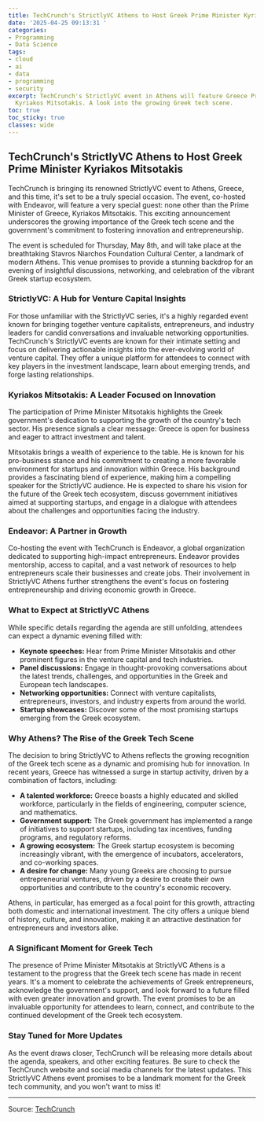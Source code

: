 ```yaml
---
title: TechCrunch's StrictlyVC Athens to Host Greek Prime Minister Kyriakos Mitsotakis
date: '2025-04-25 09:13:31 '
categories:
- Programming
- Data Science
tags:
- cloud
- ai
- data
- programming
- security
excerpt: TechCrunch's StrictlyVC event in Athens will feature Greece Prime Minister
  Kyriakos Mitsotakis. A look into the growing Greek tech scene.
toc: true
toc_sticky: true
classes: wide
---
```


## TechCrunch's StrictlyVC Athens to Host Greek Prime Minister Kyriakos Mitsotakis

TechCrunch is bringing its renowned StrictlyVC event to Athens, Greece, and this time, it's set to be a truly special occasion. The event, co-hosted with Endeavor, will feature a very special guest: none other than the Prime Minister of Greece, Kyriakos Mitsotakis. This exciting announcement underscores the growing importance of the Greek tech scene and the government's commitment to fostering innovation and entrepreneurship.

The event is scheduled for Thursday, May 8th, and will take place at the breathtaking Stavros Niarchos Foundation Cultural Center, a landmark of modern Athens. This venue promises to provide a stunning backdrop for an evening of insightful discussions, networking, and celebration of the vibrant Greek startup ecosystem.

### StrictlyVC: A Hub for Venture Capital Insights

For those unfamiliar with the StrictlyVC series, it's a highly regarded event known for bringing together venture capitalists, entrepreneurs, and industry leaders for candid conversations and invaluable networking opportunities. TechCrunch's StrictlyVC events are known for their intimate setting and focus on delivering actionable insights into the ever-evolving world of venture capital. They offer a unique platform for attendees to connect with key players in the investment landscape, learn about emerging trends, and forge lasting relationships.

### Kyriakos Mitsotakis: A Leader Focused on Innovation

The participation of Prime Minister Mitsotakis highlights the Greek government's dedication to supporting the growth of the country's tech sector. His presence signals a clear message: Greece is open for business and eager to attract investment and talent. 

Mitsotakis brings a wealth of experience to the table. He is known for his pro-business stance and his commitment to creating a more favorable environment for startups and innovation within Greece. His background provides a fascinating blend of experience, making him a compelling speaker for the StrictlyVC audience. He is expected to share his vision for the future of the Greek tech ecosystem, discuss government initiatives aimed at supporting startups, and engage in a dialogue with attendees about the challenges and opportunities facing the industry.

### Endeavor: A Partner in Growth

Co-hosting the event with TechCrunch is Endeavor, a global organization dedicated to supporting high-impact entrepreneurs. Endeavor provides mentorship, access to capital, and a vast network of resources to help entrepreneurs scale their businesses and create jobs. Their involvement in StrictlyVC Athens further strengthens the event's focus on fostering entrepreneurship and driving economic growth in Greece.

### What to Expect at StrictlyVC Athens

While specific details regarding the agenda are still unfolding, attendees can expect a dynamic evening filled with:

*   **Keynote speeches:** Hear from Prime Minister Mitsotakis and other prominent figures in the venture capital and tech industries.
*   **Panel discussions:** Engage in thought-provoking conversations about the latest trends, challenges, and opportunities in the Greek and European tech landscapes.
*   **Networking opportunities:** Connect with venture capitalists, entrepreneurs, investors, and industry experts from around the world.
*   **Startup showcases:** Discover some of the most promising startups emerging from the Greek ecosystem.

### Why Athens? The Rise of the Greek Tech Scene

The decision to bring StrictlyVC to Athens reflects the growing recognition of the Greek tech scene as a dynamic and promising hub for innovation. In recent years, Greece has witnessed a surge in startup activity, driven by a combination of factors, including:

*   **A talented workforce:** Greece boasts a highly educated and skilled workforce, particularly in the fields of engineering, computer science, and mathematics.
*   **Government support:** The Greek government has implemented a range of initiatives to support startups, including tax incentives, funding programs, and regulatory reforms.
*   **A growing ecosystem:** The Greek startup ecosystem is becoming increasingly vibrant, with the emergence of incubators, accelerators, and co-working spaces.
*   **A desire for change:** Many young Greeks are choosing to pursue entrepreneurial ventures, driven by a desire to create their own opportunities and contribute to the country's economic recovery.

Athens, in particular, has emerged as a focal point for this growth, attracting both domestic and international investment. The city offers a unique blend of history, culture, and innovation, making it an attractive destination for entrepreneurs and investors alike.

### A Significant Moment for Greek Tech

The presence of Prime Minister Mitsotakis at StrictlyVC Athens is a testament to the progress that the Greek tech scene has made in recent years. It's a moment to celebrate the achievements of Greek entrepreneurs, acknowledge the government's support, and look forward to a future filled with even greater innovation and growth. The event promises to be an invaluable opportunity for attendees to learn, connect, and contribute to the continued development of the Greek tech ecosystem.

### Stay Tuned for More Updates

As the event draws closer, TechCrunch will be releasing more details about the agenda, speakers, and other exciting features. Be sure to check the TechCrunch website and social media channels for the latest updates. This StrictlyVC Athens event promises to be a landmark moment for the Greek tech community, and you won't want to miss it!


---

Source: [TechCrunch](https://techcrunch.com/2025/04/24/techcrunch-strictlyvc-in-athens-will-feature-a-special-guest-the-greek-prime-minister/)